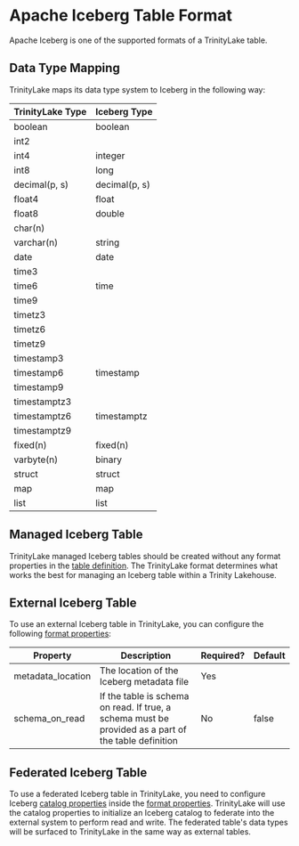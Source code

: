 # Apache Iceberg Table Format

Apache Iceberg is one of the supported formats of a TrinityLake table.

## Data Type Mapping

TrinityLake maps its data type system to Iceberg in the following way:

| TrinityLake Type | Iceberg Type  |
|------------------|---------------|
| boolean          | boolean       |
| int2             |               |
| int4             | integer       |
| int8             | long          |
| decimal(p, s)    | decimal(p, s) |
| float4           | float         |
| float8           | double        |
| char(n)          |               |
| varchar(n)       | string        |
| date             | date          |
| time3            |               |
| time6            | time          |
| time9            |               |
| timetz3          |               |
| timetz6          |               |
| timetz9          |               |
| timestamp3       |               |
| timestamp6       | timestamp     |
| timestamp9       |               |
| timestamptz3     |               |
| timestamptz6     | timestamptz   |
| timestamptz9     |               |
| fixed(n)         | fixed(n)      |
| varbyte(n)       | binary        |
| struct           | struct        |
| map              | map           |
| list             | list          |

## Managed Iceberg Table

TrinityLake managed Iceberg tables should be created without any format properties in the [table definition](overview.md#object-definition-schema).
The TrinityLake format determines what works the best for managing an Iceberg table within a Trinity Lakehouse.

## External Iceberg Table

To use an external Iceberg table in TrinityLake, you can configure the following [format properties](overview.md#object-definition-schema):

| Property          | Description                                                                                          | Required? | Default |
|-------------------|------------------------------------------------------------------------------------------------------|-----------|---------|
| metadata_location | The location of the Iceberg metadata file                                                            | Yes       |         |
| schema_on_read    | If the table is schema on read. If true, a schema must be provided as a part of the table definition | No        | false   |

## Federated Iceberg Table

To use a federated Iceberg table in TrinityLake, you need to configure Iceberg 
[catalog properties](https://iceberg.apache.org/docs/latest/configuration/?h=catalog+properties#catalog-properties)
inside the [format properties](overview.md#object-definition-schema).
TrinityLake will use the catalog properties to initialize an Iceberg catalog to federate into the external system
to perform read and write.
The federated table's data types will be surfaced to TrinityLake in the same way as external tables.
